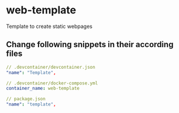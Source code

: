 # web-template
Template to create static webpages

## Change following snippets in their according files

```yaml
// .devcontainer/devcontainer.json
"name": "Template",

// .devcontainer/docker-compose.yml
container_name: web-template

// package.json
"name": "template",
```